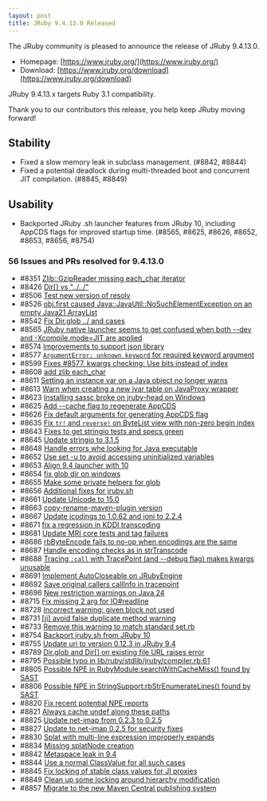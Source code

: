 ```yaml
---
layout: post
title: JRuby 9.4.13.0 Released
---
```


The JRuby community is pleased to announce the release of JRuby 9.4.13.0.

* Homepage: [https://www.jruby.org/](https://www.jruby.org/)
* Download: [https://www.jruby.org/download](https://www.jruby.org/download)

JRuby 9.4.13.x targets Ruby 3.1 compatibility.

Thank you to our contributors this release, you help keep JRuby moving forward!

Stability
---------

* Fixed a slow memory leak in subclass management. (#8842, #8844)
* Fixed a potential deadlock during multi-threaded boot and concurrent JIT compilation. (#8845, #8849)

Usability
---------

* Backported JRuby .sh launcher features from JRuby 10, including AppCDS flags for improved startup time. (#8565, #8625, #8626, #8652, #8653, #8656, #8754)

### 56 Issues and PRs resolved for 9.4.13.0

- #8351 [Zlib::GzipReader missing each_char iterator][#8351]
- #8426 [Dir[] vs "../../"][#8426]
- #8506 [Test new version of resolv][#8506]
- #8526 [obj.first caused Java::JavaUtil::NoSuchElementException on an empty Java21 ArrayList][#8526]
- #8542 [Fix Dir.glob ../ and cases][#8542]
- #8565 [JRuby native launcher seems to get confused when both --dev and -Xcompile.mode=JIT are applied][#8565]
- #8574 [Improvements to support json library][#8574]
- #8577 [`ArgumentError: unknown keyword` for required keyword argument][#8577]
- #8599 [Fixes #8577. kwargs checking: Use bits instead of index][#8599]
- #8608 [add zlib each_char][#8608]
- #8611 [Setting an instance var on a Java object no longer warns][#8611]
- #8613 [Warn when creating a new ivar table on JavaProxy wrapper][#8613]
- #8623 [Installing sassc broke on jruby-head on Windows][#8623]
- #8625 [Add --cache flag to regenerate AppCDS][#8625]
- #8626 [Fix default arguments for generating AppCDS flag][#8626]
- #8635 [Fix `tr!` and `reverse!` on ByteList view with non-zero begin index][#8635]
- #8643 [Fixes to get stringio tests and specs green][#8643]
- #8645 [Update stringio to 3.1.5][#8645]
- #8648 [Handle errors whe looking for Java executable][#8648]
- #8652 [Use set -u to avoid accessing uninitialized variables][#8652]
- #8653 [Align 9.4 launcher with 10][#8653]
- #8654 [fix glob dir on windows][#8654]
- #8655 [Make some private helpers for glob][#8655]
- #8656 [Additional fixes for jruby.sh][#8656]
- #8661 [Update Unicode to 15.0][#8661]
- #8663 [copy-rename-maven-plugin version][#8663]
- #8667 [Update jcodings to 1.0.62 and joni to 2.2.4][#8667]
- #8671 [fix a regression in KDDI transcoding][#8671]
- #8681 [Update MRI core tests and tag failures][#8681]
- #8686 [rbByteEncode fails to no-op when encodings are the same][#8686]
- #8687 [Handle encoding checks as in strTranscode][#8687]
- #8688 [Tracing `:call` with TracePoint (and --debug flag) makes kwargs unusable][#8688]
- #8691 [Implement AutoCloseable on JRubyEngine][#8691]
- #8692 [Save original callers callInfo in tracepoint][#8692]
- #8696 [New restriction warnings on Java 24][#8696]
- #8715 [Fix missing 2 arg for IO#readline][#8715]
- #8728 [Incorrect warning: given block not used][#8728]
- #8731 [[ji] avoid false duplicate method warning][#8731]
- #8733 [Remove this warning to match standard set.rb][#8733]
- #8754 [Backport jruby.sh from JRuby 10][#8754]
- #8755 [Update uri to version 0.12.3 in JRuby 9.4][#8755]
- #8789 [Dir.glob and Dir[] on existing file URL raises error][#8789]
- #8795 [Possible typo in lib/ruby/stdlib/jruby/compiler.rb:61][#8795]
- #8805 [Possible NPE in RubyModule:searchWithCacheMiss() found by SAST][#8805]
- #8806 [Possible NPE in StringSupport:rbStrEnumerateLines() found by SAST][#8806]
- #8820 [Fix recent potential NPE reports][#8820]
- #8821 [Always cache undef along these paths][#8821]
- #8825 [Update net-imap from 0.2.3 to 0.2.5][#8825]
- #8827 [Update to net-imap 0.2.5 for security fixes][#8827]
- #8830 [Splat with multi-line expression improperly expands][#8830]
- #8834 [Missing splatNode creation][#8834]
- #8842 [Metaspace leak in 9.4][#8842]
- #8844 [Use a normal ClassValue for all such cases][#8844]
- #8845 [Fix locking of stable class values for JI proxies][#8845]
- #8849 [Clean up some locking around hierarchy modification][#8849]
- #8857 [Migrate to the new Maven Central publishing system][#8857]

[#8351]:https://github.com/jruby/jruby/issues/8351
[#8426]:https://github.com/jruby/jruby/issues/8426
[#8506]:https://github.com/jruby/jruby/pull/8506
[#8526]:https://github.com/jruby/jruby/issues/8526
[#8542]:https://github.com/jruby/jruby/pull/8542
[#8565]:https://github.com/jruby/jruby/issues/8565
[#8574]:https://github.com/jruby/jruby/pull/8574
[#8577]:https://github.com/jruby/jruby/issues/8577
[#8599]:https://github.com/jruby/jruby/pull/8599
[#8608]:https://github.com/jruby/jruby/pull/8608
[#8611]:https://github.com/jruby/jruby/issues/8611
[#8613]:https://github.com/jruby/jruby/pull/8613
[#8623]:https://github.com/jruby/jruby/issues/8623
[#8625]:https://github.com/jruby/jruby/pull/8625
[#8626]:https://github.com/jruby/jruby/pull/8626
[#8635]:https://github.com/jruby/jruby/pull/8635
[#8643]:https://github.com/jruby/jruby/pull/8643
[#8645]:https://github.com/jruby/jruby/pull/8645
[#8648]:https://github.com/jruby/jruby/pull/8648
[#8652]:https://github.com/jruby/jruby/pull/8652
[#8653]:https://github.com/jruby/jruby/pull/8653
[#8654]:https://github.com/jruby/jruby/pull/8654
[#8655]:https://github.com/jruby/jruby/pull/8655
[#8656]:https://github.com/jruby/jruby/pull/8656
[#8661]:https://github.com/jruby/jruby/issues/8661
[#8663]:https://github.com/jruby/jruby/pull/8663
[#8667]:https://github.com/jruby/jruby/pull/8667
[#8671]:https://github.com/jruby/jruby/pull/8671
[#8681]:https://github.com/jruby/jruby/pull/8681
[#8686]:https://github.com/jruby/jruby/issues/8686
[#8687]:https://github.com/jruby/jruby/pull/8687
[#8688]:https://github.com/jruby/jruby/issues/8688
[#8691]:https://github.com/jruby/jruby/pull/8691
[#8692]:https://github.com/jruby/jruby/pull/8692
[#8696]:https://github.com/jruby/jruby/issues/8696
[#8715]:https://github.com/jruby/jruby/pull/8715
[#8728]:https://github.com/jruby/jruby/issues/8728
[#8731]:https://github.com/jruby/jruby/pull/8731
[#8733]:https://github.com/jruby/jruby/pull/8733
[#8754]:https://github.com/jruby/jruby/pull/8754
[#8755]:https://github.com/jruby/jruby/pull/8755
[#8789]:https://github.com/jruby/jruby/issues/8789
[#8795]:https://github.com/jruby/jruby/issues/8795
[#8805]:https://github.com/jruby/jruby/issues/8805
[#8806]:https://github.com/jruby/jruby/issues/8806
[#8820]:https://github.com/jruby/jruby/pull/8820
[#8821]:https://github.com/jruby/jruby/pull/8821
[#8825]:https://github.com/jruby/jruby/issues/8825
[#8827]:https://github.com/jruby/jruby/pull/8827
[#8830]:https://github.com/jruby/jruby/issues/8830
[#8834]:https://github.com/jruby/jruby/pull/8834
[#8842]:https://github.com/jruby/jruby/issues/8842
[#8844]:https://github.com/jruby/jruby/pull/8844
[#8845]:https://github.com/jruby/jruby/pull/8845
[#8849]:https://github.com/jruby/jruby/pull/8849
[#8857]:https://github.com/jruby/jruby/pull/8857
